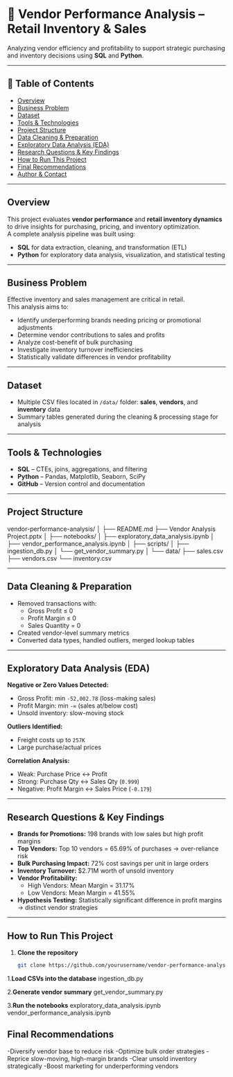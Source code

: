 # 🧾 Vendor Performance Analysis – Retail Inventory & Sales

Analyzing vendor efficiency and profitability to support strategic purchasing and inventory decisions using **SQL** and **Python**.

---

## 📌 Table of Contents
- [Overview](#overview)  
- [Business Problem](#business-problem)  
- [Dataset](#dataset)  
- [Tools & Technologies](#tools--technologies)  
- [Project Structure](#project-structure)  
- [Data Cleaning & Preparation](#data-cleaning--preparation)  
- [Exploratory Data Analysis (EDA)](#exploratory-data-analysis-eda)  
- [Research Questions & Key Findings](#research-questions--key-findings)  
- [How to Run This Project](#how-to-run-this-project)  
- [Final Recommendations](#final-recommendations)  
- [Author & Contact](#author--contact)  

---

## Overview
This project evaluates **vendor performance** and **retail inventory dynamics** to drive insights for purchasing, pricing, and inventory optimization.  
A complete analysis pipeline was built using:
- **SQL** for data extraction, cleaning, and transformation (ETL)  
- **Python** for exploratory data analysis, visualization, and statistical testing  

---

## Business Problem
Effective inventory and sales management are critical in retail.  
This analysis aims to:
- Identify underperforming brands needing pricing or promotional adjustments  
- Determine vendor contributions to sales and profits  
- Analyze cost-benefit of bulk purchasing  
- Investigate inventory turnover inefficiencies  
- Statistically validate differences in vendor profitability  

---

## Dataset
- Multiple CSV files located in `/data/` folder: **sales**, **vendors**, and **inventory** data  
- Summary tables generated during the cleaning & processing stage for analysis  

---

## Tools & Technologies
- **SQL** – CTEs, joins, aggregations, and filtering  
- **Python** – Pandas, Matplotlib, Seaborn, SciPy  
- **GitHub** – Version control and documentation  

---

## Project Structure
vendor-performance-analysis/
│
├── README.md
├── Vendor Analysis Project.pptx
│
├── notebooks/
│ ├── exploratory_data_analysis.ipynb
│ ├── vendor_performance_analysis.ipynb
│
├── scripts/
│ ├── ingestion_db.py
│ └── get_vendor_summary.py
│
└── data/
├── sales.csv
├── vendors.csv
└── inventory.csv

---

## Data Cleaning & Preparation
- Removed transactions with:
  - Gross Profit ≤ 0  
  - Profit Margin ≤ 0  
  - Sales Quantity = 0  
- Created vendor-level summary metrics  
- Converted data types, handled outliers, merged lookup tables  

---

## Exploratory Data Analysis (EDA)
**Negative or Zero Values Detected:**
- Gross Profit: min `-52,002.78` (loss-making sales)  
- Profit Margin: min `-∞` (sales at/below cost)  
- Unsold inventory: slow-moving stock  

**Outliers Identified:**
- Freight costs up to `257K`  
- Large purchase/actual prices  

**Correlation Analysis:**
- Weak: Purchase Price ↔ Profit  
- Strong: Purchase Qty ↔ Sales Qty (`0.999`)  
- Negative: Profit Margin ↔ Sales Price (`-0.179`)  

---

## Research Questions & Key Findings
- **Brands for Promotions:** 198 brands with low sales but high profit margins  
- **Top Vendors:** Top 10 vendors = 65.69% of purchases → over-reliance risk  
- **Bulk Purchasing Impact:** 72% cost savings per unit in large orders  
- **Inventory Turnover:** $2.71M worth of unsold inventory  
- **Vendor Profitability:**  
  - High Vendors: Mean Margin = 31.17%  
  - Low Vendors: Mean Margin = 41.55%  
- **Hypothesis Testing:** Statistically significant difference in profit margins → distinct vendor strategies  

---

## How to Run This Project
1. **Clone the repository**  
   ```bash
   git clone https://github.com/yourusername/vendor-performance-analysis.git
   
1.**Load CSVs into the database**
ingestion_db.py

2.**Generate vendor summary**
get_vendor_summary.py

3.**Run the notebooks**
exploratory_data_analysis.ipynb
vendor_performance_analysis.ipynb

## Final Recommendations
-Diversify vendor base to reduce risk
-Optimize bulk order strategies
-Reprice slow-moving, high-margin brands
-Clear unsold inventory strategically
-Boost marketing for underperforming vendors



